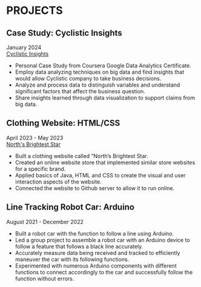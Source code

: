 # PROJECTS #

## Case Study: Cyclistic Insights ##
January 2024  
[Cyclistic Insights](https://docs.google.com/presentation/d/1jn-D-BHczogl_TVxDK5VNjqyb1Ibp4QLTJUMswvrYzQ/edit?usp=sharing)
* Personal Case Study from Coursera Google Data Analytics Certificate.
* Employ data analyzing techniques on big data and find insights that would allow Cyclistic company to take business decisions.
* Analyze and process data to distinguish variables and understand significant factors that affect the business question.
* Share insights learned through data visualization to support claims from big data.


## Clothing Website: HTML/CSS ##
April 2023 - May 2023  
[North's Brightest Star](https://brentcoloma14.github.io/home/)
* Built a clothing website called “North’s Brightest Star. 
* Created an online website store that implemented similar store websites for a specific brand.
* Applied basics of Java, HTML and CSS to create the visual and user interaction aspects of the website.
* Connected the website to Github server to allow it to run online.


## Line Tracking Robot Car: Arduino ##
August 2021 - December 2022
* Built a robot car with the function to follow a line using Arduino.
* Led a group project to assemble a robot car with an Arduino device to follow a feature that follows a black line accurately.
* Accurately measure data being received and tracked to efficiently maneuver the car with its following functions.
* Experimented with numerous Arduino components with different functions to connect accordingly to the car and successfully follow the function without errors.


